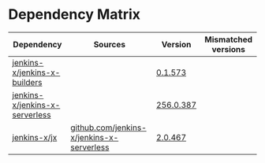 # Dependency Matrix

Dependency | Sources | Version | Mismatched versions
---------- | ------- | ------- | -------------------
[jenkins-x/jenkins-x-builders](https://github.com/jenkins-x/jenkins-x-builders) |  | [0.1.573]() | 
[jenkins-x/jenkins-x-serverless](https://github.com/jenkins-x/jenkins-x-serverless) |  | [256.0.387](https://github.com/jenkins-x/jenkins-x-serverless/releases/tag/v256.0.387) | 
[jenkins-x/jx](https://github.com/jenkins-x/jx) | [github.com/jenkins-x/jenkins-x-serverless](https://github.com/jenkins-x/jenkins-x-serverless) | [2.0.467](https://github.com/jenkins-x/jx/releases/tag/v2.0.467) | 
